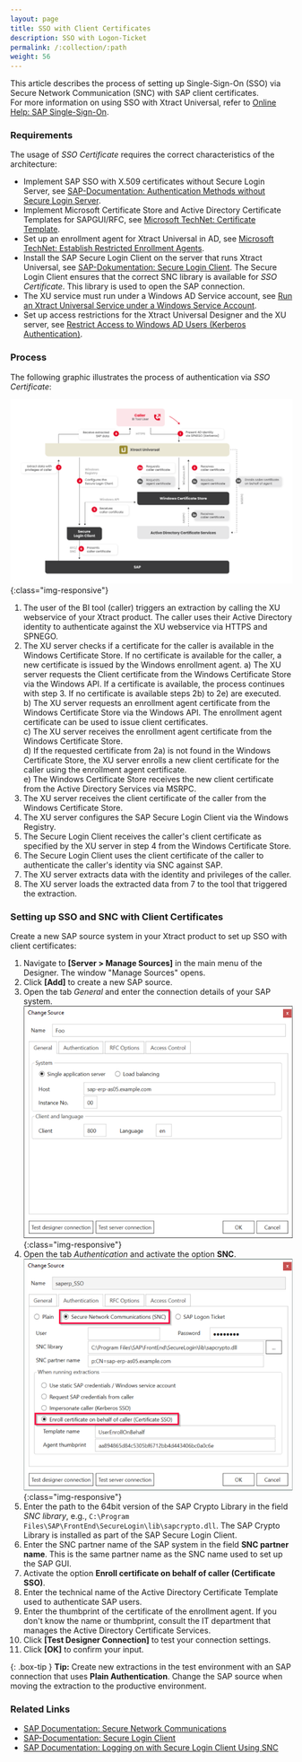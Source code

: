 ```yaml
---
layout: page
title: SSO with Client Certificates
description: SSO with Logon-Ticket
permalink: /:collection/:path
weight: 56
---
```


This article describes the process of setting up Single-Sign-On (SSO) via Secure Network Communication (SNC) with SAP client certificates. <br>
For more information on using SSO with Xtract Universal, refer to [Online Help: SAP Single-Sign-On](https://help.theobald-software.com/en/xtract-universal/advanced-techniques/sap-single-sign-on).

### Requirements

The usage of *SSO Certificate* requires the correct characteristics of the architecture:
- Implement SAP SSO  with X.509 certificates without Secure Login Server, see [SAP-Documentation: Authentication Methods without Secure Login Server](https://help.sap.com/viewer/df185fd53bb645b1bd99284ee4e4a750/LATEST/en-US/7c45fe620ab9469083f7ab50a9008c37.html).
- Implement Microsoft Certificate Store and Active Directory Certificate Templates for SAPGUI/RFC, see [Microsoft TechNet: Certificate Template](https://social.technet.microsoft.com/wiki/contents/articles/53249.active-directory-certificate-services-enterprise-ca-architecture.aspx#Certificate_Template).
- Set up an enrollment agent for Xtract Universal in AD, see [Microsoft TechNet: Establish Restricted Enrollment Agents](https://social.technet.microsoft.com/wiki/contents/articles/10942.ad-cs-security-guidance.aspx#Establish_Restricted_Enrollment_Agents).
- Install the SAP Secure Login Client on the server that runs Xtract Universal, see [SAP-Dokumentation: Secure Login Client](https://help.sap.com/viewer/8ac26ac20064447ba9e65b18e1bb747e/Cloud/en-US/b304e57f6393461dafd7affc2760b05b.html).
The Secure Login Client ensures that the correct SNC library is available for *SSO Certificate*.
This library is used to open the SAP connection.
- The XU service must run under a Windows AD Service account, see [Run an Xtract Universal Service under a Windows Service Account](https://help.theobald-software.com/en/xtract-universal/advanced-techniques/service-account).
- Set up access restrictions for the Xtract Universal Designer and the XU server, see [Restrict Access to Windows AD Users (Kerberos Authentication)](https://help.theobald-software.com/en/xtract-universal/security/server-security#restrict-access-to-windows-ad-users-kerberos-authentication).<br>

### Process

The following graphic illustrates the process of authentication via *SSO Certificate*:

![SSO-Certificate](/img/contents/sso-certificate.png){:class="img-responsive"}

1. The user of the BI tool (caller) triggers an extraction by calling the XU webservice of your Xtract product.
The caller uses their Active Directory identity to authenticate against the XU webservice via HTTPS and SPNEGO.
2. The XU server checks if a certificate for the caller is available in the Windows Certificate Store.
If no certificate is available for the caller, a new certificate is issued by the Windows enrollment agent.
a) The XU server requests the Client certificate from the Windows Certificate Store via the Windows API.
If a certificate is available, the process continues with step 3.
If no certificate is available steps 2b) to 2e) are executed.<br>
b) The XU server requests an enrollment agent certificate from the Windows Certificate Store via the Windows API.
The enrollment agent certificate can be used to issue client certificates.<br>
c) The XU server receives the enrollment agent certificate from the Windows Certificate Store.<br>
d) If the requested certificate from 2a) is not found in the Windows Certificate Store, the XU server enrolls a new client certificate for the caller using the enrollment agent certificate.<br>
e) The Windows Certificate Store receives the new client certificate from the Active Directory Services via MSRPC.
3. The XU server receives the client certificate of the caller from the Windows Certificate Store.
4. The XU server configures the SAP Secure Login Client via the Windows Registry.
5. The Secure Login Client receives the caller's client certificate as specified by the XU server in step 4 from the Windows Certificate Store.
6. The Secure Login Client uses the client certificate of the caller to authenticate the caller's identity via SNC against SAP.
7. The XU server extracts data with the identity and privileges of the caller.
8. The XU server loads the extracted data from 7 to the tool that triggered the extraction.

### Setting up SSO and SNC with Client Certificates

Create a new SAP source system in your Xtract product to set up SSO with client certificates:
1. Navigate to **[Server > Manage Sources]** in the main menu of the Designer. The window "Manage Sources" opens.
2. Click **[Add]** to create a new SAP source.
3. Open the tab *General* and enter the connection details of your SAP system. <br>
![SAP-Source-Details](/img/contents/xu/sap_source-details.png){:class="img-responsive"}
4. Open the tab *Authentication* and activate the option **SNC**.<br>
![sso-certificate-auth](/img/contents/sso-certificate-auth.png){:class="img-responsive"}
5. Enter the path to the 64bit version of the SAP Crypto Library in the field *SNC library*, e.g., `C:\Program Files\SAP\FrontEnd\SecureLogin\lib\sapcrypto.dll`.
The SAP Crypto Library is installed as part of the SAP Secure Login Client.
6. Enter the SNC partner name of the SAP system in the field **SNC partner name**. 
This is the same partner name as the SNC name used to set up the SAP GUI.
7. Activate the option **Enroll certificate on behalf of caller (Certificate SSO)**.
8. Enter the technical name of the Active Directory Certificate Template used to authenticate SAP users.
9. Enter the thumbprint of the certificate of the enrollment agent.
If you don't know the name or thumbprint, consult the IT department that manages the Active Directory Certificate Services.
10. Click **[Test Designer Connection]** to test your connection settings.
11. Click **[OK]** to confirm your input.

{: .box-tip }
**Tip:** Create new extractions in the test environment with an SAP connection that uses **Plain Authentication**.
Change the SAP source when moving the extraction to the productive environment.

### Related Links
- [SAP Documentation: Secure Network Communications](https://help.sap.com/doc/saphelp_nw73ehp1/7.31.19/en-US/e6/56f466e99a11d1a5b00000e835363f/content.htm?no_cache=true)
- [SAP-Documentation: Secure Login Client](https://help.sap.com/viewer/8ac26ac20064447ba9e65b18e1bb747e/Cloud/en-US/b304e57f6393461dafd7affc2760b05b.html)
- [SAP Documentation: Logging on with Secure Login Client Using SNC](https://help.sap.com/viewer/df185fd53bb645b1bd99284ee4e4a750/3.0/en-US/68a6caca798e4adbba5608fb69ea6398.html)
